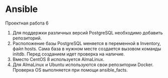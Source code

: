# Ansible
Проектная работа 6

1) Для поддержки различных версий PostgreSQL необходимо добавить репозиторий.
2) Расположение базы PostgreSQL меняется в переменной в Inventory, файл hosts. Сама база в нужном месте создается вызовом команды initdb. Перед созданием идет проверка на наличие.
3) Вместо CentOS 8 используется AlmaLinux.
4) Для AlmaLinux и Ubuntu используются свои репозитории Docker. Проверка OS выполняется при помощи ansible_facts. 

